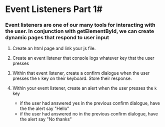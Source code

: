 # Event Listeners Part 1#

### Event listeners are one of our many tools for interacting with the user. In conjunction with getElementById, we can create dynamic pages that respond to user input ###

1. Create an html page and link your js file.

2. Create an event listener that console logs whatever key that the user presses

2. Within that event listener, create a confirm dialogue when the user presses the `h` key on their keyboard. Store their response.

3. Within your event listener, create an alert when the user presses the `k` key
    * if the user had answered yes in the previous confirm dialogue, have the the alert say "Hello"
    * if the user had answered no in the previous confirm dialogue, have the alert say "No thanks"
